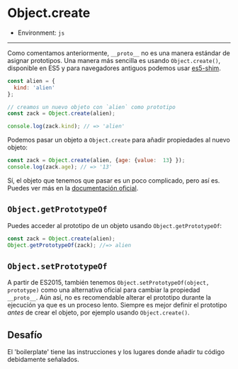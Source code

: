 # Object.create

* Environment: `js`

***

Como comentamos anteriormente, `__proto__` no es una manera estándar de asignar
prototipos. Una manera más sencilla es usando `Object.create()`,
disponible en ES5 y para navegadores antiguos podemos usar
[es5-shim](https://github.com/kriskowal/es5-shim).

```js
const alien = {
  kind: 'alien'
};

// creamos un nuevo objeto con `alien` como prototipo
const zack = Object.create(alien);

console.log(zack.kind); // => 'alien'
```

Podemos pasar un objeto a `Object.create` para añadir propiedades al nuevo
objeto:

```js
const zack = Object.create(alien, {age: {value:  13} });
console.log(zack.age); // => '13'
```

Sí, el objeto que tenemos que pasar es un poco complicado, pero así es. Puedes
ver más en la
[documentación oficial](https://developer.mozilla.org/en-US/docs/JavaScript/Reference/Global_Objects/Object/create).

## `Object.getPrototypeOf`

Puedes acceder al prototipo de un objeto usando `Object.getPrototypeOf`:

```js
const zack = Object.create(alien);
Object.getPrototypeOf(zack); //=> alien
```

## `Object.setPrototypeOf`

A partir de ES2015, también tenemos `Object.setPrototypeOf(object, prototype)`
como una alternativa oficial para cambiar la propiedad `__proto__`. Aún así,
no es recomendable alterar el prototipo durante la ejecución ya que es un
proceso lento. Siempre es mejor definir el prototipo *antes* de crear el objeto,
por ejemplo usando `Object.create()`.

## Desafío

El 'boilerplate' tiene las instrucciones y los
lugares donde añadir tu código debidamente señalados.
